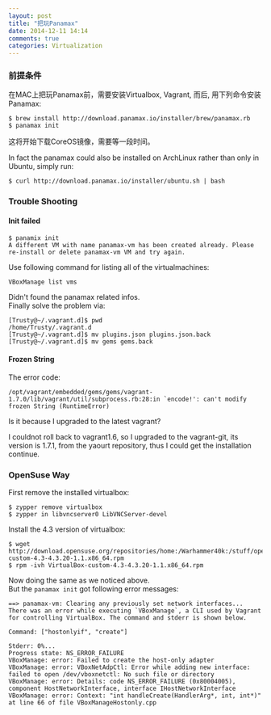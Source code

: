 ```yaml
---
layout: post
title: "把玩Panamax"
date: 2014-12-11 14:14
comments: true
categories: Virtualization
---
```

### 前提条件
在MAC上把玩Panamax前，需要安装Virtualbox, Vagrant, 而后, 用下列命令安装Panamax:    

```
$ brew install http://download.panamax.io/installer/brew/panamax.rb
$ panamax init

```
这将开始下载CoreOS镜像，需要等一段时间。    

In fact the panamax could also be installed on ArchLinux rather than only in Ubuntu, simply run:    

```
$ curl http://download.panamax.io/installer/ubuntu.sh | bash

```
### Trouble Shooting
#### Init failed    


```
$ panamix init
A different VM with name panamax-vm has been created already. Please re-install or delete panamax-vm VM and try again.

```
Use following command for listing all of the virtualmachines:    

```
VBoxManage list vms

```
Didn't found the panamax related infos.    
Finally solve the problem via:     

```
[Trusty@~/.vagrant.d]$ pwd
/home/Trusty/.vagrant.d
[Trusty@~/.vagrant.d]$ mv plugins.json plugins.json.back
[Trusty@~/.vagrant.d]$ mv gems gems.back

```
#### Frozen String
The error code:     

```
/opt/vagrant/embedded/gems/gems/vagrant-1.7.0/lib/vagrant/util/subprocess.rb:28:in `encode!': can't modify frozen String (RuntimeError)

```
Is it because I upgraded to the latest vagrant?    

I couldnot roll back to vagrant1.6, so I upgraded to the vagrant-git, its version is 1.7.1, from the yaourt repository, thus I could get the installation continue.   


### OpenSuse Way
First remove the installed virtualbox:     

```
$ zypper remove virtualbox
$ zypper in libvncserver0 LibVNCServer-devel

```
Install the 4.3 version of virtualbox:    

```
$ wget http://download.opensuse.org/repositories/home:/Warhammer40k:/stuff/openSUSE_13.1/x86_64/VirtualBox-custom-4.3-4.3.20-1.1.x86_64.rpm
$ rpm -ivh VirtualBox-custom-4.3-4.3.20-1.1.x86_64.rpm

```
Now doing the same as we noticed above.     
But the `panamax init` got following error messages:    

```
==> panamax-vm: Clearing any previously set network interfaces...
There was an error while executing `VBoxManage`, a CLI used by Vagrant
for controlling VirtualBox. The command and stderr is shown below.

Command: ["hostonlyif", "create"]

Stderr: 0%...
Progress state: NS_ERROR_FAILURE
VBoxManage: error: Failed to create the host-only adapter
VBoxManage: error: VBoxNetAdpCtl: Error while adding new interface: failed to open /dev/vboxnetctl: No such file or directory
VBoxManage: error: Details: code NS_ERROR_FAILURE (0x80004005), component HostNetworkInterface, interface IHostNetworkInterface
VBoxManage: error: Context: "int handleCreate(HandlerArg*, int, int*)" at line 66 of file VBoxManageHostonly.cpp

```
